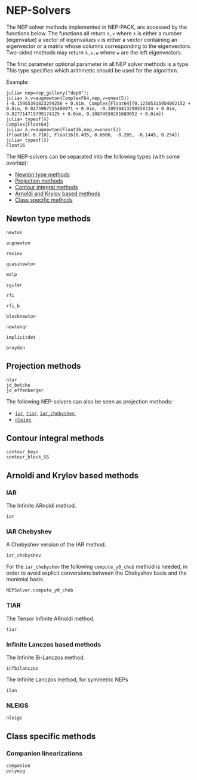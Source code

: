 # NEP-Solvers

The NEP solver methods implemented in NEP-PACK, are accessed by
the functions below. The functions all return ``λ,v`` where
``λ`` is either a number (eigenvalue) a vector of eigenvalues
``v`` is either a vector containing an eigenvector
or a matrix whose columns corresponding to the eigenvectors.
Two-sided methods may return ``λ,v,w`` where ``w`` are the left eigenvectors.

The first parameter optional parameter in all NEP solver methods
is a type. This type specifies which arithmetic should be used
for the algorithm.

Example:

```julia-repl
julia> nep=nep_gallery("dep0");
julia> λ,v=augnewton(ComplexF64,nep,v=ones(5))
(-0.15955391823299256 + 0.0im, Complex{Float64}[0.12505315954062152 + 0.0im, 0.8475907515488971 + 0.0im, -0.10910413290558324 + 0.0im, 0.027714719799174125 + 0.0im, 0.10874550201689052 + 0.0im])
julia> typeof(λ)
Complex{Float64}
julia> λ,v=augnewton(Float16,nep,v=ones(5))
(Float16(-0.718), Float16[0.435, 0.6606, -0.205, -0.1445, 0.254])
julia> typeof(λ)
Float16
```

The NEP-solvers can be separated into the following types (with some overlap):

* [Newton type methods](methods.md#Newton-type-methods-1)
* [Projection methods](methods.md#Projection-methods-1)
* [Contour integral methods](methods.md#Contour-integral-methods-1)
* [Arnoldi and Krylov based methods](methods.md#Arnoldi-and-Krylov-based-methods-1)
* [Class specific methods](methods.md#Class-specific-methods-1)

## Newton type methods
```@docs
newton
```
```@docs
augnewton
```
```@docs
resinv
```
```@docs
quasinewton
```
```@docs
mslp
```
```@docs
sgiter
```
```@docs
rfi
```
```@docs
rfi_b
```
```@docs
blocknewton
```
```@docs
newtonqr
```
```@docs
implicitdet
```
```@docs
broyden
```

## Projection methods
```@docs
nlar
jd_betcke
jd_effenberger
```
The following NEP-solvers can also be seen as
projection methods:
* [`iar`](@ref), [`tiar`](@ref), [`iar_chebyshev`](@ref),
* [`nleigs`](@ref).

## Contour integral methods

```@docs
contour_beyn
contour_block_SS
```

## Arnoldi and Krylov based methods



### IAR
The Infinite ARnoldi method.
```@docs
iar
```

### IAR Chebyshev
A Chebyshev version of the IAR method.

```@docs
iar_chebyshev
```
For the `iar_chebyshev` the following `compute_y0_cheb` method is needed, in order
to avoid explicit conversions between the Chebyshev basis and the monimial basis.

```@docs
NEPSolver.compute_y0_cheb
```


### TIAR
The Tensor Infinite ARnoldi method.

```@docs
tiar
```

### Infinite Lanczos based methods
The Infinite Bi-Lanczos method.
```@docs
infbilanczos
```
The Infinite Lanczos method, for symmetric NEPs
```@docs
ilan
```

### NLEIGS
```@docs
nleigs
```


## Class specific methods

### Companion linearizations
```@docs
companion
polyeig
```

